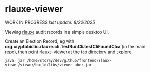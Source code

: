 # rlauxe-viewer

WORK IN PROGRESS
_last update: 8/22/2025_

Viewing [rlauxe](https://github.com/JohnLCaron/rlauxe) audit records in a simple desktop UI.

Create an Election Record, eg with **org.cryptobiotic.rlauxe.cli.TestRunCli.testCliRoundClca** (in the main repo), then
point rlauxe-viewer at the top directory and explore. 

````
java -jar /home/stormy/dev/github/frontend/rlaux-viewer/viewer/build/libs/viewer-uber.jar
````
